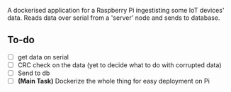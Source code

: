 A dockerised application for a Raspberry Pi ingestisting some IoT devices' data. Reads data over serial from a 'server' node and sends to database.

## To-do
- [ ] get data on serial
- [ ] CRC check on the data (yet to decide what to do with corrupted data)
- [ ] Send to db
- [ ] **(Main Task)** Dockerize the whole thing for easy deployment on Pi
